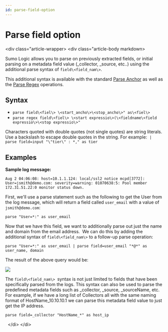 ```yaml
---
id: parse-field-option
---
```


# Parse field option
\<div class="article-wrapper\>
\<div class="article-body markdown\>

Sumo Logic allows you to parse on previously extracted fields, or
initial parsing on a metadata field value (\_collector, \_source, etc..)
using the additional parse syntax of `field\<field_nam\>`.

This additional syntax is available with the
standard [Parse Anchor](01-Parse-Predictable-Patterns-Using-an-Anchor.md)
as well as the [Parse
Regex](02-Parse-Variable-Patterns-Using-Regex.md) operations.

## Syntax

* `parse field\<fiel\> \<start_ancho\>\<stop_ancho\>" as\<fiel\>`
* `parse regex field\<fiel\> \<start expressio\>(\<fieldname\<field expressio\>\<stop expressio\>"`

Characters quoted with double quotes (not single quotes) are string
literals. Use a backslash to escape double quotes in the string. For
example:  `| parse field=input "\"tier\" : *," as tier`

## Examples

**Sample log message:**

    Aug 2 04:06:08: host=10.1.1.124: local/ssl2 notice mcpd[3772]: User=jsmith@demo.com: severity=warning: 01070638:5: Pool member 172.31.51.22:0 monitor status down.

First, we'll use a parse statement such as the following to get the User
from the log message, which will return a field called `user_email` with
a value of `jsmith@demo.com`:

`parse "User=*:" as user_email`

Now that we have this field, we want to additionally parse out just the
name and domain from the email address.  We can do this by adding the
additional syntax of `field\<field_nam\>` to a follow-up parse
operation:

`parse "User=*:" as user_email | parse field=user_email "*@*" as user_name, domain`

The result of the above query would be:

![](../../static/img/Search-Query-Language/01-Parse-Operators/Parse-field-option/../../../../Assets/Media_Repo_for_Search/parse_field_example.jpg)

The `field\<field_nam\> `syntax is not just limited to fields that have
been specifically parsed from the logs. This syntax can also be used to
parse the predefined metadata fields such as \_collector, \_source,
\_sourceName, etc. For example, if we have a long list of Collectors all
with the same naming format of HostName_10.10.10.1 we can parse this
metadata field value to just get the IP address.

`parse field=_collector "HostName_*" as host_ip`

 
\</di\>
\</di\>
